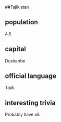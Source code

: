 ##Tajikistan
## population
4.5

## capital
Dushanbe
 
## official language
Tajik

## interesting trivia
Probably have oil.


